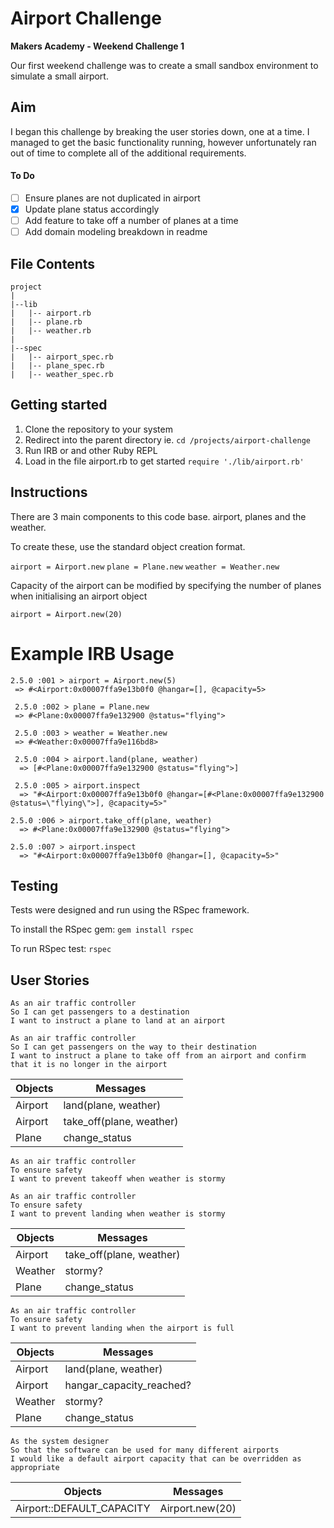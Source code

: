 # Airport Challenge
**Makers Academy - Weekend Challenge 1**

Our first weekend challenge was to create a small sandbox environment to simulate a small airport.

## Aim
I began this challenge by breaking the user stories down, one at a time. I managed to get the basic functionality running, however unfortunately ran out of time to complete all of the additional requirements.

#### To Do
- [ ] Ensure planes are not duplicated in airport
- [x] Update plane status accordingly
- [ ] Add feature to take off a number of planes at a time
- [ ] Add domain modeling breakdown in readme

##  File Contents
```
project
|
|--lib
|	|-- airport.rb
|  	|-- plane.rb
|   |-- weather.rb
|
|--spec
|	|-- airport_spec.rb
|  	|-- plane_spec.rb
|   |-- weather_spec.rb
```

## Getting started
1. Clone the repository to your system
2. Redirect into the parent directory ie. `cd /projects/airport-challenge `
3. Run IRB or and other Ruby REPL
4. Load in the file airport.rb to get started `require './lib/airport.rb'`


## Instructions

There are 3 main components to this code base. airport, planes and the weather.

To create these, use the standard object creation format.

`airport = Airport.new`
`plane = Plane.new`
`weather = Weather.new`

Capacity of the airport can be modified by specifying the number of planes when initialising an airport object

`airport = Airport.new(20)`

# Example IRB Usage
```
2.5.0 :001 > airport = Airport.new(5)
 => #<Airport:0x00007ffa9e13b0f0 @hangar=[], @capacity=5>

 2.5.0 :002 > plane = Plane.new
 => #<Plane:0x00007ffa9e132900 @status="flying">

 2.5.0 :003 > weather = Weather.new
 => #<Weather:0x00007ffa9e116bd8>

 2.5.0 :004 > airport.land(plane, weather)
  => [#<Plane:0x00007ffa9e132900 @status="flying">]

 2.5.0 :005 > airport.inspect
  => "#<Airport:0x00007ffa9e13b0f0 @hangar=[#<Plane:0x00007ffa9e132900 @status=\"flying\">], @capacity=5>"

2.5.0 :006 > airport.take_off(plane, weather)
  => #<Plane:0x00007ffa9e132900 @status="flying">

2.5.0 :007 > airport.inspect
  => "#<Airport:0x00007ffa9e13b0f0 @hangar=[], @capacity=5>"
```

## Testing
Tests were designed and run using the RSpec framework.

To install the RSpec gem:
`gem install rspec`

To run RSpec test:
`rspec`


## User Stories
```
As an air traffic controller
So I can get passengers to a destination
I want to instruct a plane to land at an airport

As an air traffic controller
So I can get passengers on the way to their destination
I want to instruct a plane to take off from an airport and confirm that it is no longer in the airport
```
|  Objects | Messages |
| --- | --- |
| Airport | land(plane, weather)
| Airport | take_off(plane, weather)
| Plane |  change_status

```
As an air traffic controller
To ensure safety
I want to prevent takeoff when weather is stormy

As an air traffic controller
To ensure safety
I want to prevent landing when weather is stormy
```

|  Objects | Messages |
| --- | --- |
| Airport | take_off(plane, weather)
| Weather | stormy?
Plane |  change_status

```
As an air traffic controller
To ensure safety
I want to prevent landing when the airport is full
```

|  Objects | Messages |
| --- | --- |
| Airport | land(plane, weather)
| Airport | hangar_capacity_reached?
Weather | stormy?
Plane |  change_status

```
As the system designer
So that the software can be used for many different airports
I would like a default airport capacity that can be overridden as appropriate
```
|  Objects | Messages |
| --- | --- |
| Airport::DEFAULT_CAPACITY | Airport.new(20)
